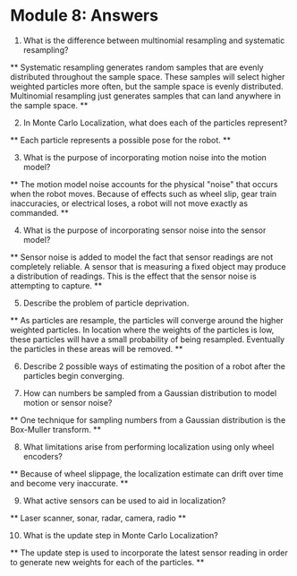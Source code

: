 # Module 8: Answers

1.  What is the difference between multinomial resampling and systematic resampling?

  ** Systematic resampling generates random samples that are evenly distributed throughout the sample space.  These samples will select higher weighted particles more often, but the sample space is evenly distributed.  Multinomial resampling just generates samples that can land anywhere in the sample space. **

2.  In Monte Carlo Localization, what does each of the particles represent?

  ** Each particle represents a possible pose for the robot. **

3.  What is the purpose of incorporating motion noise into the motion model?

  ** The motion model noise accounts for the physical "noise" that occurs when the robot moves.  Because of effects such as wheel slip, gear train inaccuracies, or electrical loses, a robot will not move exactly as commanded. **

4.  What is the purpose of incorporating sensor noise into the sensor model?

  ** Sensor noise is added to model the fact that sensor readings are not completely reliable.  A sensor that is measuring a fixed object may produce a distribution of readings.  This is the effect that the sensor noise is attempting to capture. **

5.  Describe the problem of particle deprivation.

  ** As particles are resample, the particles will converge around the higher weighted particles.  In location where the weights of the particles is low, these particles will have a small probability of being resampled.  Eventually the particles in these areas will be removed. **

6.  Describe 2 possible ways of estimating the position of a robot after the particles begin converging.

7.  How can numbers be sampled from a Gaussian distribution to model motion or sensor noise?

  ** One technique for sampling numbers from a Gaussian distribution is the Box-Muller transform. **

8.  What limitations arise from performing localization using only wheel encoders?
 
  ** Because of wheel slippage, the localization estimate can drift over time and become very inaccurate. **

9.  What active sensors can be used to aid in localization?  

  ** Laser scanner, sonar, radar, camera, radio **

10.  What is the update step in Monte Carlo Localization?

  ** The update step is used to incorporate the latest sensor reading in order to generate new weights for each of the particles. **
